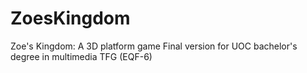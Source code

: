 # ZoesKingdom
Zoe's Kingdom: A 3D platform game 
Final version for UOC bachelor's degree in multimedia TFG (EQF-6)
